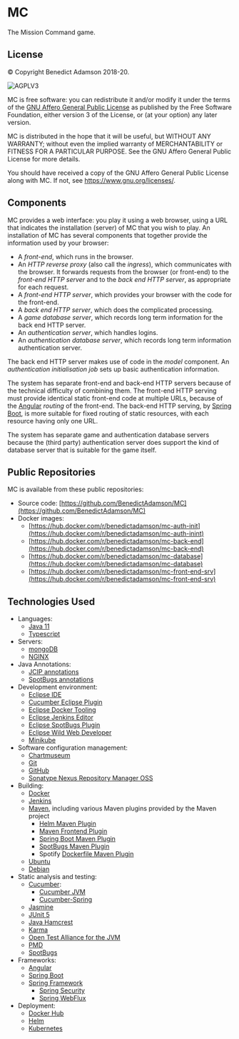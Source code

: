 # MC
The Mission Command game.

## License

© Copyright Benedict Adamson 2018-20.
 
![AGPLV3](https://www.gnu.org/graphics/agplv3-with-text-162x68.png)

MC is free software: you can redistribute it and/or modify
it under the terms of the
[GNU Affero General Public License](https://www.gnu.org/licenses/agpl.html)
as published by the Free Software Foundation, either version 3 of the License, or
(at your option) any later version.

MC is distributed in the hope that it will be useful,
but WITHOUT ANY WARRANTY; without even the implied warranty of
MERCHANTABILITY or FITNESS FOR A PARTICULAR PURPOSE.  See the
GNU Affero General Public License for more details.

You should have received a copy of the GNU Affero General Public License
along with MC.  If not, see <https://www.gnu.org/licenses/>.

## Components

MC provides a web interface: you play it using a web browser, using a URL that indicates the installation (server) of MC that you wish to play. An installation of MC has several components that together provide the information used by your browser:
* A *front-end*, which runs in the browser.
* An *HTTP reverse proxy* (also call the *ingress*), which communicates with the browser. It forwards requests from the browser (or front-end) to the *front-end HTTP server* and to the *back end HTTP server*, as appropriate for each request.
* A *front-end HTTP server*, which provides your browser with the code for the front-end.
* A *back end HTTP server*, which does the complicated processing.
* A *game database server*, which records long term information for the back end HTTP server.
* An *authentication server*, which handles logins.
* An *authentication database server*, which records long term information authentication server.

The back end HTTP server makes use of code in the *model* component.
An *authentication initialisation job* sets up basic authentication information.

The system has separate front-end and back-end HTTP servers because of the technical difficulty of combining them.
The front-end HTTP serving must provide identical static front-end code at multiple URLs,
because of the [Angular](https://angular.io/) *routing* of the front-end.
The back-end HTTP serving, by [Spring Boot](http://spring.io/projects/spring-boot),
is more suitable for fixed routing of static resources, with each resource having only one URL.

The system has separate game and authentication database servers because the (third party) authentication server does support the kind of database server that is suitable for the game itself.

## Public Repositories

MC is available from these public repositories:
* Source code: [https://github.com/BenedictAdamson/MC](https://github.com/BenedictAdamson/MC)
* Docker images:
    * [https://hub.docker.com/r/benedictadamson/mc-auth-init](https://hub.docker.com/r/benedictadamson/mc-auth-inint)
    * [https://hub.docker.com/r/benedictadamson/mc-back-end](https://hub.docker.com/r/benedictadamson/mc-back-end)
    * [https://hub.docker.com/r/benedictadamson/mc-database](https://hub.docker.com/r/benedictadamson/mc-database)
    * [https://hub.docker.com/r/benedictadamson/mc-front-end-srv](https://hub.docker.com/r/benedictadamson/mc-front-end-srv)

## Technologies Used

* Languages:
    * [Java 11](https://docs.oracle.com/javase/11/)
    * [Typescript](https://www.typescriptlang.org/)
* Servers:
    * [mongoDB](https://www.mongodb.com/)
    * [NGINX](https://www.nginx.com/)
* Java Annotations:
    * [JCIP annotations](http://jcip.net/annotations/doc/net/jcip/annotations/package-summary.html)
    * [SpotBugs annotations](https://javadoc.io/doc/com.github.spotbugs/spotbugs-annotations/3.1.8)
* Development environment:
    * [Eclipse IDE](https://www.eclipse.org/ide/)
    * [Cucumber Eclipse Plugin](https://marketplace.eclipse.org/content/cucumber-eclipse-plugin)
    * [Eclipse Docker Tooling](https://marketplace.eclipse.org/content/eclipse-docker-tooling)
    * [Eclipse Jenkins Editor](https://github.com/de-jcup/eclipse-jenkins-editor)
    * [Eclipse SpotBugs Plugin](https://marketplace.eclipse.org/content/spotbugs-eclipse-plugin)
    * [Eclipse Wild Web Developer](https://projects.eclipse.org/proposals/eclipse-wild-web-developer)
    * [Minikube](https://github.com/kubernetes/minikube)
* Software configuration management:
     * [Chartmuseum](https://github.com/helm/chartmuseum)
     * [Git](https://git-scm.com/)
     * [GitHub](https://github.com)
     * [Sonatype Nexus Repository Manager OSS](https://www.sonatype.com/nexus-repository-oss)
* Building:
    * [Docker](https://www.docker.com/)
    * [Jenkins](https://jenkins.io/)
    * [Maven](https://maven.apache.org/), including various Maven plugins provided by the Maven project
        * [Helm Maven Plugin](https://github.com/kiwigrid/helm-maven-plugin)
        * [Maven Frontend Plugin](https://github.com/eirslett/frontend-maven-plugin)
        * [Spring Boot Maven Plugin](https://docs.spring.io/spring-boot/docs/2.1.3.RELEASE/maven-plugin/)
        * [SpotBugs Maven Plugin](https://spotbugs.github.io/spotbugs-maven-plugin/index.html)
        * Spotify [Dockerfile Maven Plugin](https://github.com/spotify/dockerfile-maven)
    * [Ubuntu](https://ubuntu.com)
    * [Debian](https://debian.org)
* Static analysis and testing:
    * [Cucumber](https://docs.cucumber.io/cucumber/):
        * [Cucumber JVM](https://docs.cucumber.io/installation/java/)
        * [Cucumber-Spring](https://docs.cucumber.io/cucumber/state/#spring)
    * [Jasmine](https://jasmine.github.io/index.html)
    * [JUnit 5](https://junit.org/junit5/)
    * [Java Hamcrest](http://hamcrest.org/JavaHamcrest/)
    * [Karma](https://karma-runner.github.io/latest/index.html)
    * [Open Test Alliance for the JVM](https://github.com/ota4j-team/opentest4j)
    * [PMD](https://pmd.github.io/)
    * [SpotBugs](https://spotbugs.github.io/)
* Frameworks:
    * [Angular](https://angular.io/)
    * [Spring Boot](http://spring.io/projects/spring-boot)
    * [Spring Framework](https://spring.io/projects/spring-framework)
        * [Spring Security](https://spring.io/projects/spring-security)
        * [Spring WebFlux](https://docs.spring.io/spring/docs/current/spring-framework-reference/web-reactive.html)
* Deployment:
    * [Docker Hub](https://hub.docker.com/)
    * [Helm](https://helm.sh/)
    * [Kubernetes](https://kubernetes.io/)
 